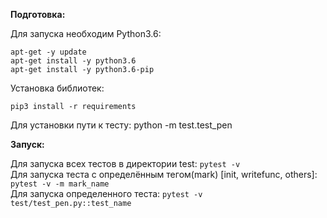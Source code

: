 **Подготовка:**


Для запуска необходим Python3.6:

`apt-get -y update`\
`apt-get install -y python3.6`\
`apt-get install -y python3.6-pip`

Установка библиотек:

`pip3 install -r requirements`

Для установки пути к тесту: python -m test.test_pen

**Запуск:**

Для запуска всех тестов в директории test: `pytest -v`\
Для запуска теста с определённым тегом(mark) [init, writefunc, others]: `pytest -v -m mark_name `\
Для запуска определенного теста: `pytest -v test/test_pen.py::test_name`




